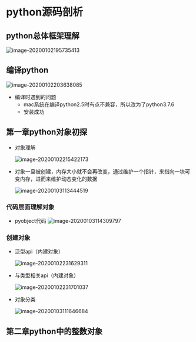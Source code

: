 # python源码剖析

## python总体框架理解

![image-20200102195735413](/Users/fanding/gitProjects/notes/python/src/image-20200102195735413.png)

## 编译python

![image-20200102203638085](/Users/fanding/gitProjects/notes/python/src/image-20200102203638085.png)

- 编译时遇到的问题
  - mac系统在编译python2.5时有点不兼容，所以改为了python3.7.6
  - 安装成功

## 第一章python对象初探

- 对象理解

  ![image-20200102215422173](/Users/fanding/gitProjects/notes/python/src/image-20200102215422173.png)

- 对象一旦被创建，内存大小就不会再改变，通过维护一个指针，来指向一块可变内存，进而来维护动态变化的数据

  ![image-20200103113444519](/Users/fanding/gitProjects/notes/python/src/image-20200103113444519.png)

### 代码层面理解对象

- pyobject代码	![image-20200103114309797](/Users/fanding/gitProjects/notes/python/src/image-20200103114309797.png)

### 创建对象

- 泛型api（内建对象）

  ![image-20200102231629311](/Users/fanding/gitProjects/notes/python/src/image-20200102231629311.png)

- 与类型相关api（内建对象）

  ![image-20200102231701037](/Users/fanding/gitProjects/notes/python/src/image-20200102231701037.png)

- 对象分类

  ![image-20200103111646684](/Users/fanding/gitProjects/notes/python/src/image-20200103111646684.png)

## 第二章python中的整数对象

